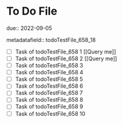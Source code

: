 # To Do File

due:: 2022-09-05

metadatafield:: todoTestFile_658_18

- [ ] Task of todoTestFile_658 1 [[Query me]]
- [ ] Task of todoTestFile_658 2 [[Query me]]
- [ ] Task of todoTestFile_658 3
- [ ] Task of todoTestFile_658 4
- [ ] Task of todoTestFile_658 5
- [ ] Task of todoTestFile_658 6
- [ ] Task of todoTestFile_658 7
- [ ] Task of todoTestFile_658 8
- [ ] Task of todoTestFile_658 9
- [ ] Task of todoTestFile_658 10